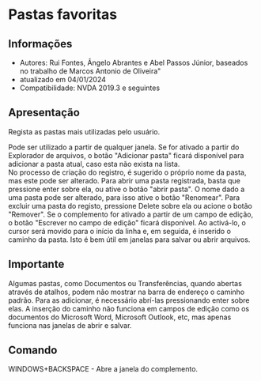 # Pastas favoritas


## Informações
* Autores: Rui Fontes, Ângelo Abrantes e Abel Passos Júnior, baseados no trabalho de Marcos Antonio de Oliveira"
* atualizado em 04/01/2024
* Compatibilidade: NVDA 2019.3 e seguintes


## Apresentação
Regista as pastas mais utilizadas pelo usuário. 

Pode ser utilizado a partir de qualquer janela. 
Se for ativado a partir do Explorador de arquivos, o botão "Adicionar pasta" ficará disponível para adicionar a pasta atual, caso esta não exista na lista.  
No processo de criação do registro, é sugerido o próprio nome da pasta, mas este pode ser alterado. 
Para abrir uma pasta registrada, basta que pressione enter sobre ela, ou ative o botão "abrir pasta". 
O nome dado a uma pasta pode ser alterado, para isso ative o botão "Renomear". 
Para excluir uma pasta do registo, pressione Delete sobre ela ou acione o botão "Remover". 
Se o complemento for ativado a partir de um campo de edição, o botão "Escrever no campo de edição" ficará disponível.
Ao activá-lo, o cursor será movido para o início da linha e, em seguida, é inserido o caminho da pasta.
Isto é bem útil em janelas para salvar ou abrir arquivos.


## Importante
 Algumas pastas, como Documentos ou Transferências, quando abertas através de atalhos, podem não mostrar na barra de endereço o caminho padrão.
Para as adicionar, é necessário abrí-las pressionando  enter sobre elas. 
A inserção do caminho não funciona em campos de edição como os documentos do Microsoft Word, Microsoft Outlook, etc, mas apenas funciona nas janelas de abrir e salvar.


## Comando

WINDOWS+BACKSPACE - Abre a janela do complemento.

[1]: https://github.com/ruifontes/favoriteFolders/releases/download/2024.01.04/favoriteFolders-2024.01.04.nvda-addon
